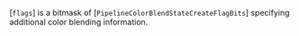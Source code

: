 [`flags`] is a bitmask of
[`PipelineColorBlendStateCreateFlagBits`] specifying additional
color blending information.